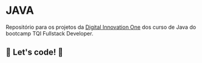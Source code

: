 # JAVA
Repositório para os projetos da [Digital Innovation One](https://digitalinnovation.one/) dos curso de Java do bootcamp TQI Fullstack Developer.

## 🚀 Let's code! 🚀
